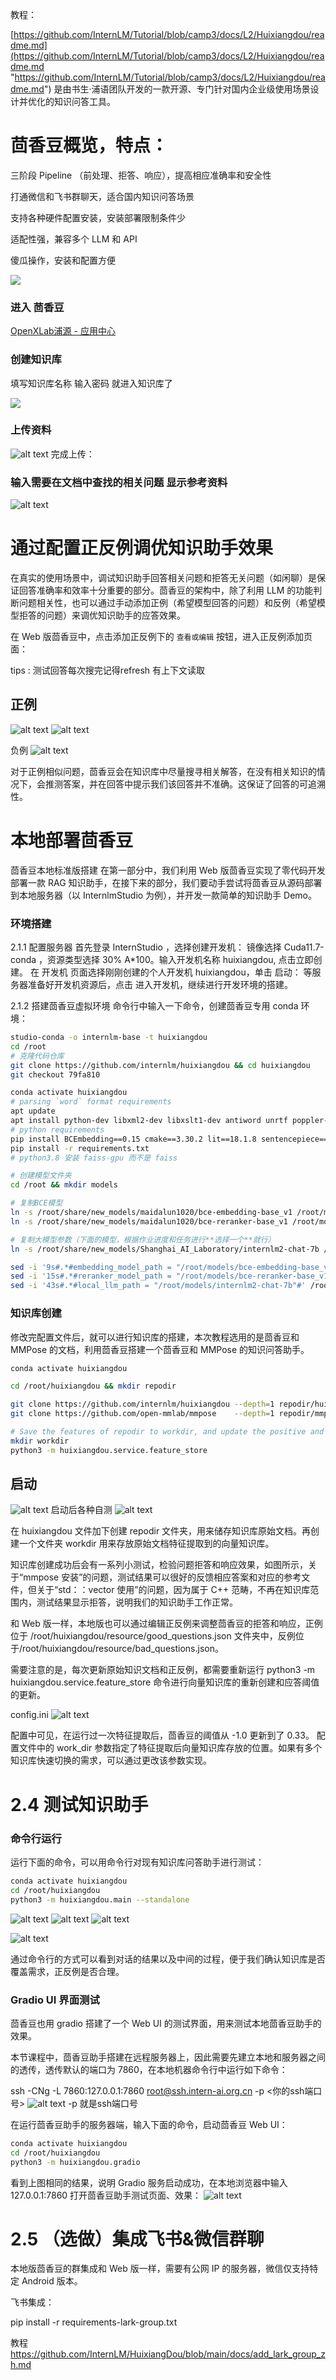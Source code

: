 
教程：

[https://github.com/InternLM/Tutorial/blob/camp3/docs/L2/Huixiangdou/readme.md](https://github.com/InternLM/Tutorial/blob/camp3/docs/L2/Huixiangdou/readme.md "https://github.com/InternLM/Tutorial/blob/camp3/docs/L2/Huixiangdou/readme.md") 是由书生·浦语团队开发的一款开源、专门针对国内企业级使用场景设计并优化的知识问答工具。

# 茴香豆概览，特点：

三阶段 Pipeline （前处理、拒答、响应），提高相应准确率和安全性

打通微信和飞书群聊天，适合国内知识问答场景

支持各种硬件配置安装，安装部署限制条件少

适配性强，兼容多个 LLM 和 API

傻瓜操作，安装和配置方便

![](https://i-blog.csdnimg.cn/direct/3e70bdca13304c83b35ec2952ab43d49.png)![]()

### 进入 茴香豆

 [OpenXLab浦源 - 应用中心](https://openxlab.org.cn/apps/detail/tpoisonooo/huixiangdou-web "OpenXLab浦源 - 应用中心")

### 创建知识库

填写知识库名称 输入密码 就进入知识库了

![](https://i-blog.csdnimg.cn/direct/4c2f68b40e6d4c5489bc0be8cfa9e5d6.png)![]()

### 上传资料
![alt text](/image/茴香豆：企业级知识库问答工具/image.png)
 完成上传：

### 输入需要在文档中查找的相关问题 显示参考资料
![alt text](/image/茴香豆：企业级知识库问答工具/image-1.png)


# 通过配置正反例调优知识助手效果

在真实的使用场景中，调试知识助手回答相关问题和拒答无关问题（如闲聊）是保证回答准确率和效率十分重要的部分。茴香豆的架构中，除了利用 LLM 的功能判断问题相关性，也可以通过手动添加正例（希望模型回答的问题）和反例（希望模型拒答的问题）来调优知识助手的应答效果。

在 Web 版茴香豆中，点击添加正反例下的 `查看或编辑` 按钮，进入正反例添加页面：

tips : 测试回答每次搜完记得refresh 有上下文读取

## 正例
![alt text](/image/茴香豆：企业级知识库问答工具/image-4.png)
![alt text](/image/茴香豆：企业级知识库问答工具/image-3.png)

负例
![alt text](/image/茴香豆：企业级知识库问答工具/image-2.png)

对于正例相似问题，茴香豆会在知识库中尽量搜寻相关解答，在没有相关知识的情况下，会推测答案，并在回答中提示我们该回答并不准确。这保证了回答的可追溯性。

# 本地部署茴香豆
 茴香豆本地标准版搭建
在第一部分中，我们利用 Web 版茴香豆实现了零代码开发部署一款 RAG 知识助手，在接下来的部分，我们要动手尝试将茴香豆从源码部署到本地服务器（以 InternlmStudio 为例），并开发一款简单的知识助手 Demo。

###  环境搭建
2.1.1 配置服务器
首先登录 InternStudio ，选择创建开发机：
镜像选择 Cuda11.7-conda ，资源类型选择 30% A\*100。输入开发机名称 huixiangdou, 点击立即创建。
在 开发机 页面选择刚刚创建的个人开发机 huixiangdou，单击 启动：
等服务器准备好开发机资源后，点击 进入开发机，继续进行开发环境的搭建。

2.1.2 搭建茴香豆虚拟环境
命令行中输入一下命令，创建茴香豆专用 conda 环境：
```bash 
studio-conda -o internlm-base -t huixiangdou
cd /root
# 克隆代码仓库
git clone https://github.com/internlm/huixiangdou && cd huixiangdou
git checkout 79fa810

conda activate huixiangdou
# parsing `word` format requirements
apt update
apt install python-dev libxml2-dev libxslt1-dev antiword unrtf poppler-utils pstotext tesseract-ocr flac ffmpeg lame libmad0 libsox-fmt-mp3 sox libjpeg-dev swig libpulse-dev
# python requirements
pip install BCEmbedding==0.15 cmake==3.30.2 lit==18.1.8 sentencepiece==0.2.0 protobuf==5.27.3 accelerate==0.33.0
pip install -r requirements.txt
# python3.8 安装 faiss-gpu 而不是 faiss

# 创建模型文件夹
cd /root && mkdir models

# 复制BCE模型
ln -s /root/share/new_models/maidalun1020/bce-embedding-base_v1 /root/models/bce-embedding-base_v1
ln -s /root/share/new_models/maidalun1020/bce-reranker-base_v1 /root/models/bce-reranker-base_v1

# 复制大模型参数（下面的模型，根据作业进度和任务进行**选择一个**就行）
ln -s /root/share/new_models/Shanghai_AI_Laboratory/internlm2-chat-7b /root/models/internlm2-chat-7b

sed -i '9s#.*#embedding_model_path = "/root/models/bce-embedding-base_v1"#' /root/huixiangdou/config.ini
sed -i '15s#.*#reranker_model_path = "/root/models/bce-reranker-base_v1"#' /root/huixiangdou/config.ini
sed -i '43s#.*#local_llm_path = "/root/models/internlm2-chat-7b"#' /root/huixiangdou/config.ini

```
### 知识库创建
修改完配置文件后，就可以进行知识库的搭建，本次教程选用的是茴香豆和 MMPose 的文档，利用茴香豆搭建一个茴香豆和 MMPose 的知识问答助手。
```bash 
conda activate huixiangdou

cd /root/huixiangdou && mkdir repodir

git clone https://github.com/internlm/huixiangdou --depth=1 repodir/huixiangdou
git clone https://github.com/open-mmlab/mmpose    --depth=1 repodir/mmpose

# Save the features of repodir to workdir, and update the positive and negative example thresholds into `config.ini`
mkdir workdir
python3 -m huixiangdou.service.feature_store

```
## 启动
![alt text](/image/茴香豆：企业级知识库问答工具/image-5.png)
启动后各种自测
![alt text](/image/茴香豆：企业级知识库问答工具/image-6.png)

在 huixiangdou 文件加下创建 repodir 文件夹，用来储存知识库原始文档。再创建一个文件夹 workdir 用来存放原始文档特征提取到的向量知识库。

知识库创建成功后会有一系列小测试，检验问题拒答和响应效果，如图所示，关于“mmpose 安装”的问题，测试结果可以很好的反馈相应答案和对应的参考文件，但关于“std：：vector 使用”的问题，因为属于 C++ 范畴，不再在知识库范围内，测试结果显示拒答，说明我们的知识助手工作正常。

和 Web 版一样，本地版也可以通过编辑正反例来调整茴香豆的拒答和响应，正例位于 /root/huixiangdou/resource/good_questions.json 文件夹中，反例位于/root/huixiangdou/resource/bad_questions.json。

需要注意的是，每次更新原始知识文档和正反例，都需要重新运行 python3 -m huixiangdou.service.feature_store 命令进行向量知识库的重新创建和应答阈值的更新。

config.ini
![alt text](/image/茴香豆：企业级知识库问答工具/image-7.png)

配置中可见，在运行过一次特征提取后，茴香豆的阈值从 -1.0 更新到了 0.33。 配置文件中的 work_dir 参数指定了特征提取后向量知识库存放的位置。如果有多个知识库快速切换的需求，可以通过更改该参数实现。
# 2.4 测试知识助手
### 命令行运行
运行下面的命令，可以用命令行对现有知识库问答助手进行测试：
```bash
conda activate huixiangdou
cd /root/huixiangdou
python3 -m huixiangdou.main --standalone
```

![alt text](/image/茴香豆：企业级知识库问答工具/image-8.png)
![alt text](/image/茴香豆：企业级知识库问答工具/image-10.png)
![alt text](/image/茴香豆：企业级知识库问答工具/image-11.png)

![alt text](/image/茴香豆：企业级知识库问答工具/image-9.png)

通过命令行的方式可以看到对话的结果以及中间的过程，便于我们确认知识库是否覆盖需求，正反例是否合理。

### Gradio UI 界面测试
茴香豆也用 gradio 搭建了一个 Web UI 的测试界面，用来测试本地茴香豆助手的效果。

本节课程中，茴香豆助手搭建在远程服务器上，因此需要先建立本地和服务器之间的透传，透传默认的端口为 7860，在本地机器命令行中运行如下命令：

ssh -CNg -L 7860:127.0.0.1:7860 root@ssh.intern-ai.org.cn -p <你的ssh端口号>
![alt text](/image/茴香豆：企业级知识库问答工具/image-13.png)
-p 就是ssh端口号

在运行茴香豆助手的服务器端，输入下面的命令，启动茴香豆 Web UI：

```bash
conda activate huixiangdou
cd /root/huixiangdou
python3 -m huixiangdou.gradio
```

看到上图相同的结果，说明 Gradio 服务启动成功，在本地浏览器中输入 127.0.0.1:7860 打开茴香豆助手测试页面、效果：
![alt text](/image/茴香豆：企业级知识库问答工具/image-12.png)


# 2.5 （选做）集成飞书&微信群聊
本地版茴香豆的群集成和 Web 版一样，需要有公网 IP 的服务器，微信仅支持特定 Android 版本。

飞书集成：

pip install -r requirements-lark-group.txt

教程 https://github.com/InternLM/HuixiangDou/blob/main/docs/add_lark_group_zh.md